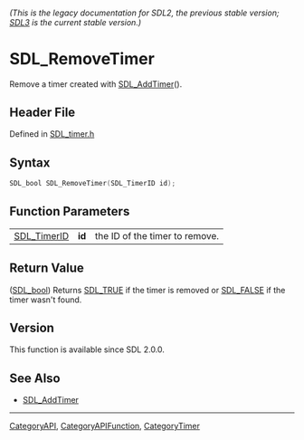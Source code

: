 ###### (This is the legacy documentation for SDL2, the previous stable version; [SDL3](https://wiki.libsdl.org/SDL3/) is the current stable version.)
# SDL_RemoveTimer

Remove a timer created with [SDL_AddTimer](SDL_AddTimer)().

## Header File

Defined in [SDL_timer.h](https://github.com/libsdl-org/SDL/blob/SDL2/include/SDL_timer.h)

## Syntax

```c
SDL_bool SDL_RemoveTimer(SDL_TimerID id);
```

## Function Parameters

|                            |        |                                |
| -------------------------- | ------ | ------------------------------ |
| [SDL_TimerID](SDL_TimerID) | **id** | the ID of the timer to remove. |

## Return Value

([SDL_bool](SDL_bool)) Returns [SDL_TRUE](SDL_TRUE) if the timer is removed
or [SDL_FALSE](SDL_FALSE) if the timer wasn't found.

## Version

This function is available since SDL 2.0.0.

## See Also

- [SDL_AddTimer](SDL_AddTimer)

----
[CategoryAPI](CategoryAPI), [CategoryAPIFunction](CategoryAPIFunction), [CategoryTimer](CategoryTimer)

